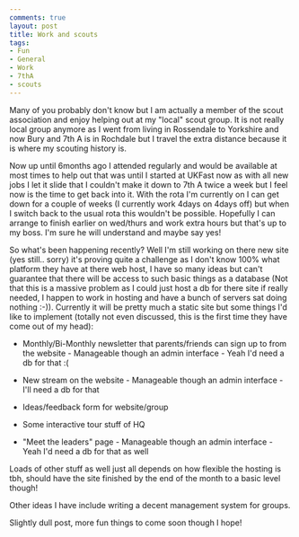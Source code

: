 ```yaml
---
comments: true
layout: post
title: Work and scouts
tags:
- Fun
- General
- Work
- 7thA
- scouts
---
```


Many of you probably don't know but I am actually a member of the scout association and enjoy helping out at my "local" scout group. It is not really local group anymore as I went from living in Rossendale to Yorkshire and now Bury and 7th A is in Rochdale but I travel the extra distance because it is where my scouting history is.

Now up until 6months ago I attended regularly and would be available at most times to help out that was until I started at UKFast now as with all new jobs I let it slide that I couldn't make it down to 7th A twice a week but I feel now is the time to get back into it. With the rota I'm currently on I can get down for a couple of weeks (I currently work 4days on 4days off) but when I switch back to the usual rota this wouldn't be possible. Hopefully I can arrange to finish earlier on wed/thurs and work extra hours but that's up to my boss. I'm sure he will understand and maybe say yes!

So what's been happening recently?
Well I'm still working on there new site (yes still.. sorry) it's proving quite a challenge as I don't know 100% what platform they have at there web host, I have so many ideas but can't guarantee that there will be access to such basic things as a database (Not that this is a massive problem as I could just host a db for there site if really needed, I happen to work in hosting and have a bunch of servers sat doing nothing :-)). Currently it will be pretty much a static site but some things I'd like to implement (totally not even discussed, this is the first time they have come out of my head):



	
  * Monthly/Bi-Monthly newsletter that parents/friends can sign up to from the website - Manageable though an admin interface - Yeah I'd need a db for that :(

	
  * New stream on the website - Manageable though an admin interface - I'll need a db for that

	
  * Ideas/feedback form for website/group

	
  * Some interactive tour stuff of HQ

	
  * "Meet the leaders" page - Manageable though an admin interface - Yeah I'd need a db for that as well


Loads of other stuff as well just all depends on how flexible the hosting is tbh, should have the site finished by the end of the month to a basic level though!

Other ideas I have include writing a decent management system for groups.

Slightly dull post, more fun things to come soon though I hope!

